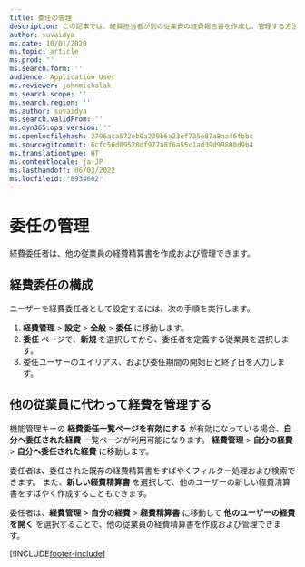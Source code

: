 ```yaml
---
title: 委任の管理
description: この記事では、経費担当者が別の従業員の経費報告書を作成し、管理する方法について説明します。
author: suvaidya
ms.date: 10/01/2020
ms.topic: article
ms.prod: ''
ms.search.form: ''
audience: Application User
ms.reviewer: johnmichalak
ms.search.scope: ''
ms.search.region: ''
ms.author: suvaidya
ms.search.validFrom: ''
ms.dyn365.ops.version: ''
ms.openlocfilehash: 2796aca572eb0a239b6a23ef735e87a8aa46fbbc
ms.sourcegitcommit: 6cfc50d89528df977a8f6a55c1ad39d99800d9b4
ms.translationtype: HT
ms.contentlocale: ja-JP
ms.lasthandoff: 06/03/2022
ms.locfileid: "8934602"
---
```

# <a name="manage-delegation"></a>委任の管理
経費委任者は、他の従業員の経費精算書を作成および管理できます。

## <a name="configuring-expense-delegation"></a>経費委任の構成

ユーザーを経費委任者として設定するには、次の手順を実行します。 
1. **経費管理** > **設定** > **全般** > **委任** に移動します。 
2. **委任** ページで、**新規** を選択してから、委任者を定義する従業員を選択します。 
3. 委任ユーザーのエイリアス、および委任期間の開始日と終了日を入力します。

## <a name="manage-expenses-on-behalf-of-another-employee"></a>他の従業員に代わって経費を管理する

機能管理キーの **経費委任一覧ページを有効にする** が有効になっている場合、**自分へ委任された経費** 一覧ページが利用可能になります。 **経費管理** > **自分の経費** > **自分へ委任された経費** に移動します。

委任者は、委任された既存の経費精算書をすばやくフィルター処理および検索できます。 また、**新しい経費精算書** を選択して、他のユーザーの新しい経費清算書をすばやく作成することもできます。

委任者は、**経費管理** > **自分の経費** > **経費精算書** に移動して **他のユーザーの経費を開く** を選択することで、他の従業員の経費精算書を作成および管理できます。


[!INCLUDE[footer-include](../includes/footer-banner.md)]